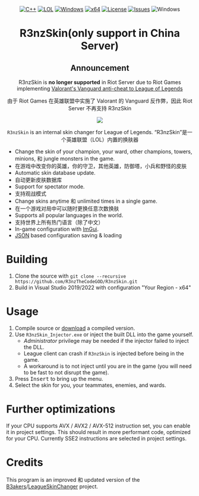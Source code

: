 ﻿<div align="center">

   [![C++](https://img.shields.io/badge/Language-C%2B%2B-%23f34b7d.svg?style=plastic)](https://en.wikipedia.org/wiki/C%2B%2B)
   [![LOL](https://img.shields.io/badge/Game-League%20of%20Legends-445fa5.svg?style=plastic)](https://na.leagueoflegends.com)
   [![Windows](https://img.shields.io/badge/Platform-Windows-0078d7.svg?style=plastic)](https://en.wikipedia.org/wiki/Microsoft_Windows)
   [![x64](https://img.shields.io/badge/Arch-x64-red.svg?style=plastic)](https://en.wikipedia.org/wiki/X86-64)
   [![License](https://img.shields.io/github/license/R3nzTheCodeGOD/R3nzSkin.svg?style=plastic)](LICENSE)
   [![Issues](https://img.shields.io/github/issues/R3nzTheCodeGOD/R3nzSkin.svg?style=plastic)](https://github.com/R3nzTheCodeGOD/R3nzSkin/issues)
   ![Windows](https://github.com/R3nzTheCodeGOD/R3nzSkin/workflows/Windows/badge.svg?branch=main&event=push)
   # **R3nzSkin(only support in China Server)**

   ## Announcement
   R3nzSkin is **no longer supported** in Riot Server due to Riot Games implementing <a href="https://support-leagueoflegends.riotgames.com/hc/en-us/articles/24169857932435-Riot-Vanguard-League-of-Legends-">Valorant's Vanguard anti-cheat to League of Legends</a>
   
   由于 Riot Games 在英雄联盟中实施了 Valorant 的 Vanguard 反作弊，因此 Riot Server 不再支持 R3nzSkin

   <img src="https://user-images.githubusercontent.com/58574988/134170370-c827d712-fcc7-432f-b9f8-96678b0c9bf6.gif">

   `R3nzSkin` is an internal skin changer for League of Legends.
   “R3nzSkin”是一个英雄联盟（LOL）内置的换肤器


</div>

- Change the skin of your champion, your ward, other champions, towers, minions, 和 jungle monsters in the game.
- 在游戏中改变你的英雄，你的守卫，其他英雄，防御塔，小兵和野怪的皮肤
- Automatic skin database update.
- 自动更新皮肤数据库
- Support for spectator mode.
- 支持观战模式
- Change skins anytime 和 unlimited times in a single game.
- 在一个游戏对局中可以随时更换任意次数换肤
- Supports all popular languages ​​in the world.
- 支持世界上所有热门语言（除了中文）
- In-game configuration with <a href="https://github.com/ocornut/imgui">ImGui</a>.
- <a href="https://github.com/nlohmann/json">JSON</a> based configuration saving & loading

# Building
   1. Clone the source with `git clone --recursive https://github.com/R3nzTheCodeGOD/R3nzSkin.git`
   2. Build in Visual Studio 2019/2022 with configuration "Your Region - x64"

# Usage
   1. Compile source or <a href="https://github.com/R3nzTheCodeGOD/R3nzSkin/releases/latest">download</a> a compiled version.
   2. Use `R3nzSkin_Injector.exe` or inject the built DLL into the game yourself.
      - *Administrator* privilege may be needed if the injector failed to inject the DLL.
      - League client can crash if `R3nzSkin` is injected before being in the game.
      - A workaround is to not inject until you are in the game (you will need to be fast to not disrupt the game).
   3. Press <kbd>Insert</kbd> to bring up the menu.
   4. Select the skin for you, your teammates, enemies, and wards.

# Further optimizations
   If your CPU supports AVX / AVX2 / AVX-512 instruction set, you can enable it in project settings. This should result in more performant code, optimized for your CPU. Currently SSE2 instructions are selected in project settings.

# Credits
   This program is an improved 和 updated version of the <a href="https://github.com/B3akers">B3akers</a>/<a href="https://github.com/B3akers/LeagueSkinChanger">LeagueSkinChanger</a> project.
